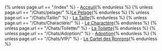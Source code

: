 {% unless page.url == "/index" %} - [Acceuil](/index){% endunless %}
{% unless page.url == "/Chats/pelage/" %}[Le Pelage](/Chats/pelage){% endunless %}
{% unless page.url == "/Chats/Taille/" %} - [La Taille](/Chats/Taille){% endunless %}
{% unless page.url == "/Chats/Charactère/" %} - [Le Charactère](/Chats/Charactère){% endunless %}
{% unless page.url == "/Chats/Toilette/" %} - [La Toilette](/Chats/Toilette){% endunless %}
{% unless page.url == "/Chats/Adoption/" %} - [Adoption](/Chats/Adoption){% endunless %}
{% unless page.url == "/Chats/VIP/" %} - [Le Cartel des Ronrons](/Chats/VIP){% endunless %}
